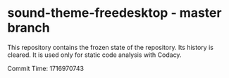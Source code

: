 # sound-theme-freedesktop - master branch

This repository contains the frozen state of the repository.
Its history is cleared. It is used only for static code
analysis with Codacy.

Commit Time: 1716970743